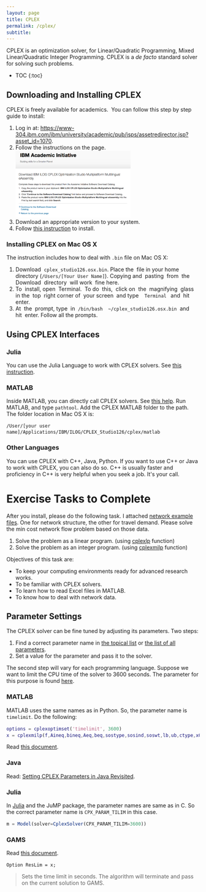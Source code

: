 ```yaml
---
layout: page
title: CPLEX
permalink: /cplex/
subtitle:
---
```


CPLEX is an optimization solver, for Linear/Quadratic Programming, Mixed Linear/Quadratic Integer Programming. CPLEX is a <em>de facto</em> standard solver for solving such problems.

* TOC
{:toc}

## Downloading and Installing CPLEX
CPLEX is freely available for academics.  You can follow this step by step guide to install:

1. Log in at: https://www-304.ibm.com/ibm/university/academic/pub/jsps/assetredirector.jsp?asset_id=1070.
2. Follow the instructions on the page.
<a href="/resources/images/ibm.png"><img class="aligncenter wp-image-430 size-medium" src="/resources/images/ibm.png" alt="Screenshot 2014-07-20 23.22.37" width="300" height="174" /></a>
3. Download an appropriate version to your system.
4. Follow [this instruction](http://faculty.smcm.edu/acjamieson/f12/480CPLEX.pdf) to install.

### Installing CPLEX on Mac OS X
The instruction includes how to deal with `.bin` file on Mac OS X:

1. Download  `cplex_studio126.osx.bin`. Place the  file in your home directory (`/Users/[Your User Name]`). Copying and  pasting  from  the  Download  directory  will work  fine here.
2. To  install, open  Terminal.  To do  this,  click on  the  magnifying  glass  in the  top  right corner of  your screen  and type  ` Terminal ` and  hit  enter.
3. At  the  prompt, type  in  `/bin/bash  ~/cplex_studio126.osx.bin`  and  hit  enter. Follow all the prompts.



## Using CPLEX Interfaces

### Julia
You can use the Julia Language to work with CPLEX solvers. See <a title="Julia" href="http://stom.chkwon.net/julia/">this instruction</a>.

### MATLAB
Inside MATLAB, you can directly call CPLEX solvers. See <a title="" href="http://pic.dhe.ibm.com/infocenter/cosinfoc/v12r2/index.jsp?topic=/ilog.odms.cplex.help/Content/Optimization/Documentation/CPLEX/_pubskel/CPLEX1130.html" rel="nofollow">this help</a>. Run MATLAB, and type `pathtool`. Add the CPLEX MATLAB folder to the path. The folder location in Mac OS X is:

~~~
/User/[your user name]/Applications/IBM/ILOG/CPLEX_Studio126/cplex/matlab
~~~

### Other Languages
You can use CPLEX with C++, Java, Python. If you want to use C++ or Java to work with CPLEX, you can also do so. C++ is usually faster and proficiency in C++ is very helpful when you seek a job. It's your call.
<h1>Exercise Tasks to Complete</h1>
After you install, please do the following task. I attached <a href="http://www.chkwon.net/wordpress/wp-content/uploads/2012/12/network_example.zip">network example files</a>. One for network structure, the other for travel demand. Please solve the min cost network flow problem based on those data.
<ol>
	<li>Solve the problem as a linear program. (using <a title="" href="http://pic.dhe.ibm.com/infocenter/cosinfoc/v12r2/index.jsp?topic=%2Filog.odms.cplex.help%2FContent%2FOptimization%2FDocumentation%2FCPLEX%2F_pubskel%2FCPLEX1184.html" rel="nofollow">cplexlp</a> function)</li>
	<li>Solve the problem as an integer program. (using <a title="" href="http://pic.dhe.ibm.com/infocenter/cosinfoc/v12r2/index.jsp?topic=%2Filog.odms.cplex.help%2FContent%2FOptimization%2FDocumentation%2FCPLEX%2F_pubskel%2FCPLEX1194.html" rel="nofollow">cplexmilp</a> function)</li>
</ol>
Objectives of this task are:
<ul>
	<li>To keep your computing environments ready for advanced research works.</li>
	<li>To be familiar with CPLEX solvers.</li>
	<li>To learn how to read Excel files in MATLAB.</li>
	<li>To know how to deal with network data.</li>
</ul>







## Parameter Settings
The CPLEX solver can be fine tuned by adjusting its parameters. Two steps:
<ol>
     <li>Find a correct parameter name in <a href="http://www-01.ibm.com/support/knowledgecenter/#!/SSSA5P_12.2.0/ilog.odms.cplex.help/Content/Optimization/Documentation/CPLEX/_pubskel/CPLEX916.html" target="_blank">the topical list</a> or <a href="http://www-01.ibm.com/support/knowledgecenter/#!/SSSA5P_12.2.0/ilog.odms.cplex.help/Content/Optimization/Documentation/CPLEX/_pubskel/CPLEX934.html" target="_blank">the list of all parameters</a>. </li>
     <li>Set a value for the parameter and pass it to the solver.</li>
</ol>

The second step will vary for each programming language. Suppose we want to limit the CPU time of the solver to 3600 seconds. The parameter for this purpose is found <a href="http://www-01.ibm.com/support/knowledgecenter/#!/SSSA5P_12.2.0/ilog.odms.cplex.help/Content/Optimization/Documentation/CPLEX/_pubskel/CPLEX1072.html" target="_blank">here</a>.

### MATLAB
MATLAB uses the same names as in Python. So, the parameter name is `timelimit`. Do the following:

~~~ matlab
options = cplexoptimset('timelimit', 3600)
x = cplexmilp(f,Aineq,bineq,Aeq,beq,sostype,sosind,soswt,lb,ub,ctype,x0,options)
~~~

Read <a href="http://www-01.ibm.com/support/knowledgecenter/#!/SSSA5P_12.6.1/ilog.odms.cplex.help/CPLEX/MATLAB/topics/gs_param.html" target="_blank">this document</a>.

### Java
Read: <a href="http://spartanideas.msu.edu/2014/05/11/setting-cplex-parameters-in-java-revisited/" target="_blank">Setting CPLEX Parameters in Java Revisited</a>.

### Julia
In <a title="Julia" href="http://stom.chkwon.net/resources/computer-help/julia/">Julia</a> and the JuMP package, the parameter names are same as in C. So the correct parameter name is `CPX_PARAM_TILIM` in this case.

~~~ julia
m = Model(solver=CplexSolver(CPX_PARAM_TILIM=3600))
~~~

### GAMS
Read <a href="https://www.gams.com/help/index.jsp?topic=%2Fgams.doc%2Fsolvers%2Fcplex%2Findex.html" target="_blank">this document</a>.

~~~
Option ResLim = x;
~~~
<blockquote>Sets the time limit in seconds. The algorithm will terminate and pass on the current solution to GAMS.</blockquote>
